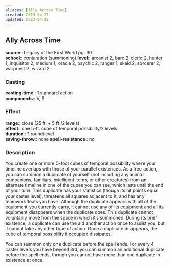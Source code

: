 ```yaml
---
aliases: [Ally Across Time]
created: 2023-04-27
updated: 2023-04-28
---
```


## Ally Across Time

**source**:: Legacy of the First World pg. 30  
**school**:: conjuration (summoning)
**level**:: arcanist 2, bard 2, cleric 2, hunter 1, inquisitor 2, medium 1, oracle 2, psychic 2, ranger 1, skald 2, sorcerer 2, warpriest 2, wizard 2

### Casting

**casting-time**:: 1 standard action  
**components**:: V, S

### Effect

**range**:: close (25 ft. + 5 ft./2 levels)  
**effect**:: one 5-ft. cube of temporal possibility/2 levels  
**duration**:: 1 round/level  
**saving-throw**:: none
**spell-resistance**:: no

### Description

You create one or more 5-foot cubes of temporal possibility where your timeline overlaps with those of your parallel existences. As a free action, you can summon a duplicate of yourself (not including any animal companions, familiars, intelligent items, or other creatures) from an alternate timeline in one of the cubes you can see, which lasts until the end of your turn. This duplicate has your statistics (though its hit points equal your caster level), threatens all squares adjacent to it, and has any teamwork feats you have. Although the duplicate appears with all of the equipment you currently carry, it cannot use any of its equipment and all its equipment disappears when the duplicate does. This duplicate cannot voluntarily move from the space in which it’s summoned. During its brief existence, a duplicate can use the aid another action once to assist you, but it cannot take any other type of action. Once a duplicate disappears, the cube of temporal possibility it occupied dissipates.  
  
You can summon only one duplicate before the spell ends. For every 4 caster levels you have beyond 3rd, you can summon an additional duplicate before the spell ends, though you cannot have more than one duplicate in existence at once.
